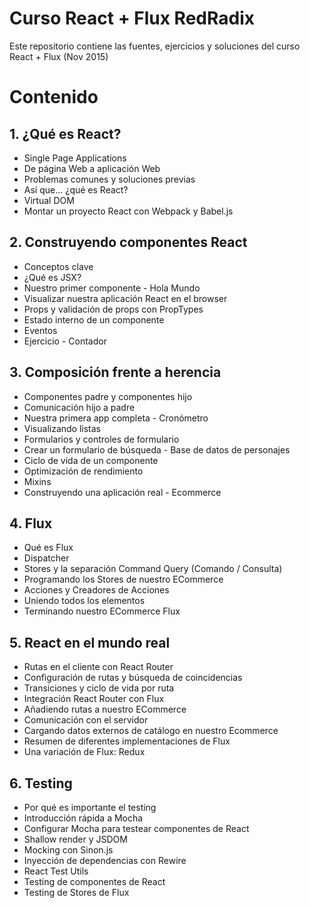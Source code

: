 # Curso React + Flux RedRadix

Este repositorio contiene las fuentes, ejercicios y soluciones del curso React + Flux (Nov 2015)

# Contenido
## 1. ¿Qué es React?
- Single Page Applications
- De página Web a aplicación Web
- Problemas comunes y soluciones previas
- Así que... ¿qué es React?
- Virtual DOM
- Montar un proyecto React con Webpack y Babel.js

## 2. Construyendo componentes React
- Conceptos clave
- ¿Qué es JSX?
- Nuestro primer componente - Hola Mundo
- Visualizar nuestra aplicación React en el browser
- Props y validación de props con PropTypes
- Estado interno de un componente
- Eventos
- Ejercicio - Contador

## 3. Composición frente a herencia
- Componentes padre y componentes hijo
- Comunicación hijo a padre
- Nuestra primera app completa - Cronómetro
- Visualizando listas
- Formularios y controles de formulario
- Crear un formulario de búsqueda - Base de datos de personajes
- Ciclo de vida de un componente
- Optimización de rendimiento
- Mixins
- Construyendo una aplicación real - Ecommerce


## 4. Flux
- Qué es Flux
- Dispatcher
- Stores y la separación Command Query (Comando / Consulta)
- Programando los Stores de nuestro ECommerce
- Acciones y Creadores de Acciones
- Uniendo todos los elementos
- Terminando nuestro ECommerce Flux

## 5. React en el mundo real
- Rutas en el cliente con React Router
- Configuración de rutas y búsqueda de coincidencias
- Transiciones y ciclo de vida por ruta
- Integración React Router con Flux
- Añadiendo rutas a nuestro ECommerce
- Comunicación con el servidor
- Cargando datos externos de catálogo en nuestro Ecommerce
- Resumen de diferentes implementaciones de Flux
- Una variación de Flux: Redux

## 6. Testing

- Por qué es importante el testing
- Introducción rápida a Mocha
- Configurar Mocha para testear componentes de React
- Shallow render y JSDOM
- Mocking con Sinon.js
- Inyección de dependencias con Rewire
- React Test Utils
- Testing de componentes de React
- Testing de Stores de Flux

